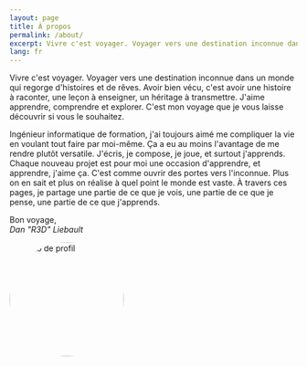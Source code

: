 ```yaml
---
layout: page
title: À propos
permalink: /about/
excerpt: Vivre c'est voyager. Voyager vers une destination inconnue dans un monde qui regorge d'histoires et de rêves. Avoir bien vécu, c'est avoir une histoire à raconter, une leçon à enseigner, un héritage à transmettre. J'aime apprendre, comprendre et explorer. C'est mon voyage que je vous laisse découvrir si vous le souhaitez.
lang: fr
---
```


Vivre c'est voyager. Voyager vers une destination inconnue dans un monde qui regorge d'histoires et de rêves. Avoir bien vécu, c'est avoir une histoire à raconter, une leçon à enseigner, un héritage à transmettre. J'aime apprendre, comprendre et explorer. C'est mon voyage que je vous laisse découvrir si vous le souhaitez.
<!--more-->

Ingénieur informatique de formation, j'ai toujours aimé me compliquer la vie en voulant tout faire par moi-même. Ça a eu au moins l'avantage de me rendre plutôt versatile. J'écris, je compose, je joue, et surtout j'apprends. Chaque nouveau projet est pour moi une occasion d'apprendre, et apprendre, j'aime ça. C'est comme ouvrir des portes vers l'inconnue. Plus on en sait et plus on réalise à quel point le monde est vaste. À travers ces pages, je partage une partie de ce que je vois, une partie de ce que je pense, une partie de ce que j'apprends.

Bon voyage,  
*Dan "R3D" Liebault*

<div class="flex-center">
    <img alt="photo de profil" src="{{ site.url }}/assets/img/profil_pic.jpg" width="200" style="border-radius: 10rem" />
</div>